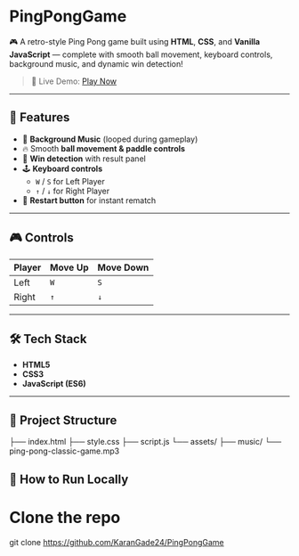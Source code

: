 # PingPongGame

🎮 A retro-style Ping Pong game built using **HTML**, **CSS**, and **Vanilla JavaScript** — complete with smooth ball movement, keyboard controls, background music, and dynamic win detection!

> 🚀 Live Demo: [Play Now](https://your-live-url-if-any.com)

---

## 🧩 Features

- 🎵 **Background Music** (looped during gameplay)
- 🔥 Smooth **ball movement & paddle controls**
- 🎯 **Win detection** with result panel
- 🕹️ **Keyboard controls**
  - `W` / `S` for Left Player
  - `↑` / `↓` for Right Player
- 🔄 **Restart button** for instant rematch

---

## 🎮 Controls

| Player | Move Up | Move Down |
| ------ | ------- | --------- |
| Left   | `W`     | `S`       |
| Right  | `↑`     | `↓`       |

---

## 🛠️ Tech Stack

- **HTML5**
- **CSS3**
- **JavaScript (ES6)**

---

## 📁 Project Structure

├── index.html
├── style.css
├── script.js
└── assets/
├── music/
└── ping-pong-classic-game.mp3

## 🧠 How to Run Locally

# Clone the repo

git clone https://github.com/KaranGade24/PingPongGame
